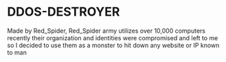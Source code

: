 # DDOS-DESTROYER
Made by Red_Spider, Red_Spider army utilizes over 10,000 computers recently their organization and identities  were compromised and left to me so I decided to use them as a monster to hit down any website or IP known to man 
